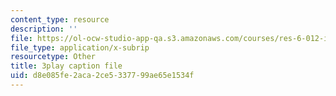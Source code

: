 ```yaml
---
content_type: resource
description: ''
file: https://ol-ocw-studio-app-qa.s3.amazonaws.com/courses/res-6-012-introduction-to-probability-spring-2018/d8e085fe2aca2ce5337799ae65e1534f_mgAhDIdbUK8.srt
file_type: application/x-subrip
resourcetype: Other
title: 3play caption file
uid: d8e085fe-2aca-2ce5-3377-99ae65e1534f
---
```

